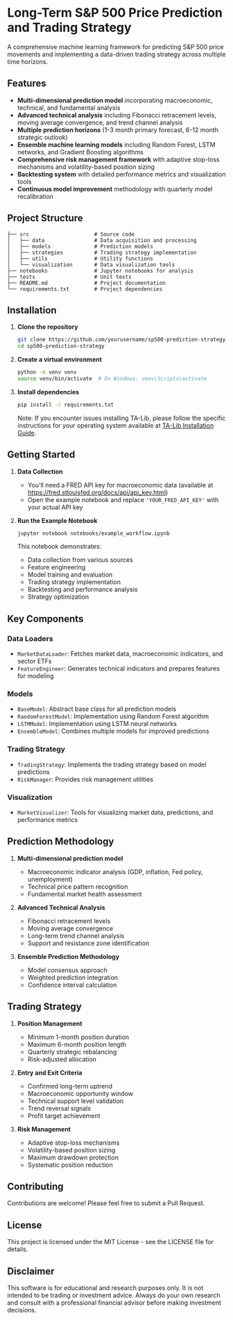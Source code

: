 # Long-Term S&P 500 Price Prediction and Trading Strategy

A comprehensive machine learning framework for predicting S&P 500 price movements and implementing a data-driven trading strategy across multiple time horizons.

## Features

- **Multi-dimensional prediction model** incorporating macroeconomic, technical, and fundamental analysis
- **Advanced technical analysis** including Fibonacci retracement levels, moving average convergence, and trend channel analysis
- **Multiple prediction horizons** (1-3 month primary forecast, 6-12 month strategic outlook)
- **Ensemble machine learning models** including Random Forest, LSTM networks, and Gradient Boosting algorithms
- **Comprehensive risk management framework** with adaptive stop-loss mechanisms and volatility-based position sizing
- **Backtesting system** with detailed performance metrics and visualization tools
- **Continuous model improvement** methodology with quarterly model recalibration

## Project Structure

```
├── src                     # Source code
│   ├── data                # Data acquisition and processing
│   ├── models              # Prediction models 
│   ├── strategies          # Trading strategy implementation
│   ├── utils               # Utility functions
│   └── visualization       # Data visualization tools
├── notebooks               # Jupyter notebooks for analysis
├── tests                   # Unit tests
├── README.md               # Project documentation
└── requirements.txt        # Project dependencies
```

## Installation

1. **Clone the repository**
   ```bash
   git clone https://github.com/yourusername/sp500-prediction-strategy.git
   cd sp500-prediction-strategy
   ```

2. **Create a virtual environment**
   ```bash
   python -m venv venv
   source venv/bin/activate  # On Windows: venv\Scripts\activate
   ```

3. **Install dependencies**
   ```bash
   pip install -r requirements.txt
   ```

   Note: If you encounter issues installing TA-Lib, please follow the specific instructions for your operating system available at [TA-Lib Installation Guide](https://github.com/TA-Lib/ta-lib-python).

## Getting Started

1. **Data Collection**
   - You'll need a FRED API key for macroeconomic data (available at https://fred.stlouisfed.org/docs/api/api_key.html)
   - Open the example notebook and replace `'YOUR_FRED_API_KEY'` with your actual API key

2. **Run the Example Notebook**
   ```bash
   jupyter notebook notebooks/example_workflow.ipynb
   ```

   This notebook demonstrates:
   - Data collection from various sources
   - Feature engineering 
   - Model training and evaluation
   - Trading strategy implementation
   - Backtesting and performance analysis
   - Strategy optimization

## Key Components

### Data Loaders
- `MarketDataLoader`: Fetches market data, macroeconomic indicators, and sector ETFs
- `FeatureEngineer`: Generates technical indicators and prepares features for modeling

### Models
- `BaseModel`: Abstract base class for all prediction models
- `RandomForestModel`: Implementation using Random Forest algorithm
- `LSTMModel`: Implementation using LSTM neural networks
- `EnsembleModel`: Combines multiple models for improved predictions

### Trading Strategy
- `TradingStrategy`: Implements the trading strategy based on model predictions
- `RiskManager`: Provides risk management utilities

### Visualization
- `MarketVisualizer`: Tools for visualizing market data, predictions, and performance metrics

## Prediction Methodology

1. **Multi-dimensional prediction model**
   - Macroeconomic indicator analysis (GDP, inflation, Fed policy, unemployment)
   - Technical price pattern recognition
   - Fundamental market health assessment

2. **Advanced Technical Analysis**
   - Fibonacci retracement levels
   - Moving average convergence
   - Long-term trend channel analysis
   - Support and resistance zone identification

3. **Ensemble Prediction Methodology**
   - Model consensus approach
   - Weighted prediction integration
   - Confidence interval calculation

## Trading Strategy

1. **Position Management**
   - Minimum 1-month position duration
   - Maximum 6-month position length
   - Quarterly strategic rebalancing
   - Risk-adjusted allocation

2. **Entry and Exit Criteria**
   - Confirmed long-term uptrend
   - Macroeconomic opportunity window
   - Technical support level validation
   - Trend reversal signals
   - Profit target achievement

3. **Risk Management**
   - Adaptive stop-loss mechanisms
   - Volatility-based position sizing
   - Maximum drawdown protection
   - Systematic position reduction

## Contributing

Contributions are welcome! Please feel free to submit a Pull Request.

## License

This project is licensed under the MIT License - see the LICENSE file for details.

## Disclaimer

This software is for educational and research purposes only. It is not intended to be trading or investment advice. Always do your own research and consult with a professional financial advisor before making investment decisions. 